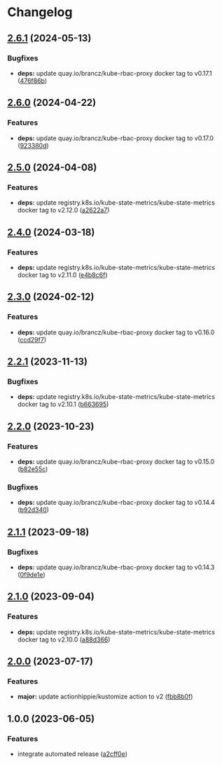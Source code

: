 # Changelog

## [2.6.1](https://github.com/kustomhippie/kubestate-metrics/compare/v2.6.0...v2.6.1) (2024-05-13)


### Bugfixes

* **deps:** update quay.io/brancz/kube-rbac-proxy docker tag to v0.17.1 ([476f86b](https://github.com/kustomhippie/kubestate-metrics/commit/476f86b0673ab31a0a73d4158e8e942f92447cab))

## [2.6.0](https://github.com/kustomhippie/kubestate-metrics/compare/v2.5.0...v2.6.0) (2024-04-22)


### Features

* **deps:** update quay.io/brancz/kube-rbac-proxy docker tag to v0.17.0 ([923380d](https://github.com/kustomhippie/kubestate-metrics/commit/923380dfb7934b319f4ef289f8cdac8199f60b62))

## [2.5.0](https://github.com/kustomhippie/kubestate-metrics/compare/v2.4.0...v2.5.0) (2024-04-08)


### Features

* **deps:** update registry.k8s.io/kube-state-metrics/kube-state-metrics docker tag to v2.12.0 ([a2622a7](https://github.com/kustomhippie/kubestate-metrics/commit/a2622a7da46f455ad6f7b68ffd206777e3ca0a6f))

## [2.4.0](https://github.com/kustomhippie/kubestate-metrics/compare/v2.3.0...v2.4.0) (2024-03-18)


### Features

* **deps:** update registry.k8s.io/kube-state-metrics/kube-state-metrics docker tag to v2.11.0 ([e4b8c6f](https://github.com/kustomhippie/kubestate-metrics/commit/e4b8c6f696145cee514ff36dd049960293824807))

## [2.3.0](https://github.com/kustomhippie/kubestate-metrics/compare/v2.2.1...v2.3.0) (2024-02-12)


### Features

* **deps:** update quay.io/brancz/kube-rbac-proxy docker tag to v0.16.0 ([ccd29f7](https://github.com/kustomhippie/kubestate-metrics/commit/ccd29f75e15520833aa3e9bf4597c8b5d19efe82))

## [2.2.1](https://github.com/kustomhippie/kubestate-metrics/compare/v2.2.0...v2.2.1) (2023-11-13)


### Bugfixes

* **deps:** update registry.k8s.io/kube-state-metrics/kube-state-metrics docker tag to v2.10.1 ([b663695](https://github.com/kustomhippie/kubestate-metrics/commit/b663695ce7a72ffc2cfa9538bf2988f049f3ff3a))

## [2.2.0](https://github.com/kustomhippie/kubestate-metrics/compare/v2.1.1...v2.2.0) (2023-10-23)


### Features

* **deps:** update quay.io/brancz/kube-rbac-proxy docker tag to v0.15.0 ([b82e55c](https://github.com/kustomhippie/kubestate-metrics/commit/b82e55cec3baab07b6ffc9468f32228af33157b4))


### Bugfixes

* **deps:** update quay.io/brancz/kube-rbac-proxy docker tag to v0.14.4 ([b92d340](https://github.com/kustomhippie/kubestate-metrics/commit/b92d340d28610db226bc997318cdf957a3569741))

## [2.1.1](https://github.com/kustomhippie/kubestate-metrics/compare/v2.1.0...v2.1.1) (2023-09-18)


### Bugfixes

* **deps:** update quay.io/brancz/kube-rbac-proxy docker tag to v0.14.3 ([0f9de1e](https://github.com/kustomhippie/kubestate-metrics/commit/0f9de1ef3cf99eb653c0172fe98bd60e1165ea18))

## [2.1.0](https://github.com/kustomhippie/kubestate-metrics/compare/v2.0.0...v2.1.0) (2023-09-04)


### Features

* **deps:** update registry.k8s.io/kube-state-metrics/kube-state-metrics docker tag to v2.10.0 ([a88d366](https://github.com/kustomhippie/kubestate-metrics/commit/a88d3660486f448dc1388b6de3d9c5b80ae85f83))

## [2.0.0](https://github.com/kustomhippie/kubestate-metrics/compare/v1.0.0...v2.0.0) (2023-07-17)


### Features

* **major:** update actionhippie/kustomize action to v2 ([fbb8b0f](https://github.com/kustomhippie/kubestate-metrics/commit/fbb8b0f25fe62884a4415a693e04e6c8baa06332))

## 1.0.0 (2023-06-05)


### Features

* integrate automated release ([a2cff0e](https://github.com/kustomhippie/kubestate-metrics/commit/a2cff0ed40fca753b7de943970ee72f285e4babf))
